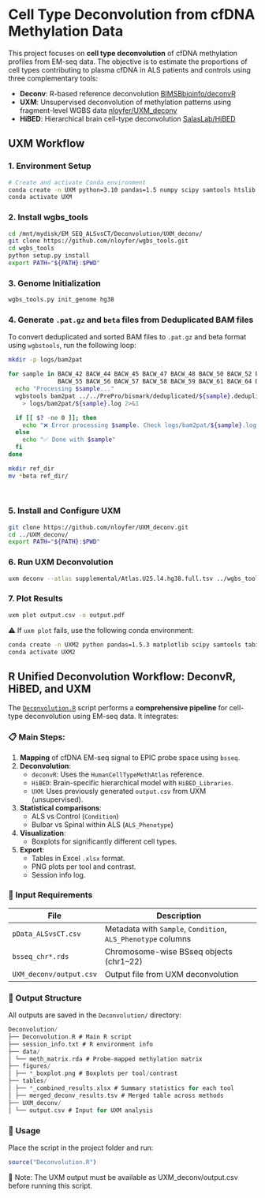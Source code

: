 # Cell Type Deconvolution from cfDNA Methylation Data

This project focuses on **cell type deconvolution** of cfDNA methylation profiles from EM-seq data. The objective is to estimate the proportions of cell types contributing to plasma cfDNA in ALS patients and controls using three complementary tools:

- **Deconv**: R-based reference deconvolution [BIMSBbioinfo/deconvR](https://github.com/BIMSBbioinfo/deconvR)
- **UXM**: Unsupervised deconvolution of methylation patterns using fragment-level WGBS data [nloyfer/UXM_deconv](https://github.com/nloyfer/UXM_deconv)
- **HiBED**: Hierarchical brain cell-type deconvolution [SalasLab/HiBED](https://github.com/SalasLab/HiBED)


## UXM Workflow

### 1. Environment Setup

```bash
# Create and activate Conda environment
conda create -n UXM python=3.10 pandas=1.5 numpy scipy samtools htslib bedtools -c conda-forge -c bioconda -y
conda activate UXM
```
### 2. Install wgbs_tools

```bash
cd /mnt/mydisk/EM_SEQ_ALSvsCT/Deconvolution/UXM_deconv/
git clone https://github.com/nloyfer/wgbs_tools.git
cd wgbs_tools
python setup.py install
export PATH="${PATH}:$PWD"
```
### 3. Genome Initialization
```bash
wgbs_tools.py init_genome hg38
```
### 4. Generate `.pat.gz` and `beta` files from Deduplicated BAM files

To convert deduplicated and sorted BAM files to `.pat.gz` and beta format using `wgbstools`, run the following loop:

```bash
mkdir -p logs/bam2pat

for sample in BACW_42 BACW_44 BACW_45 BACW_47 BACW_48 BACW_50 BACW_52 BACW_53 \
              BACW_55 BACW_56 BACW_57 BACW_58 BACW_59 BACW_61 BACW_64 BACW_65; do
  echo "Processing $sample..."
  wgbstools bam2pat ../../PrePro/bismark/deduplicated/${sample}.deduplicated.sorted.bam \
    > logs/bam2pat/${sample}.log 2>&1

  if [[ $? -ne 0 ]]; then
    echo "❌ Error processing $sample. Check logs/bam2pat/${sample}.log"
  else
    echo "✅ Done with $sample"
  fi
done

mkdir ref_dir
mv *beta ref_dir/
 
    

```

### 5. Install and Configure UXM

```bash
git clone https://github.com/nloyfer/UXM_deconv.git
cd ../UXM_deconv/
export PATH="${PATH}:$PWD"
```
### 6. Run UXM Deconvolution
```bash
uxm deconv --atlas supplemental/Atlas.U25.l4.hg38.full.tsv ../wgbs_tools/*pat.gz -o output.csv
```

### 7. Plot Results
```bash
uxm plot output.csv -o output.pdf

```
⚠️ If `uxm plot` fails, use the following conda environment:

```bash
conda create -n UXM2 python pandas=1.5.3 matplotlib scipy samtools tabix bedtools -y
conda activate UXM2
```
## R Unified Deconvolution Workflow: DeconvR, HiBED, and UXM

The [`Deconvolution.R`](Deconvolution.R)  script performs a **comprehensive pipeline** for cell-type deconvolution using EM-seq data. It integrates:

### 📋 Main Steps:

1. **Mapping** of cfDNA EM-seq signal to EPIC probe space using `bsseq`.
2. **Deconvolution**:
   - `deconvR`: Uses the `HumanCellTypeMethAtlas` reference.
   - `HiBED`: Brain-specific hierarchical model with `HiBED_Libraries`.
   - `UXM`: Uses previously generated `output.csv` from UXM (unsupervised).
3. **Statistical comparisons**:
   - ALS vs Control (`Condition`)
   - Bulbar vs Spinal within ALS (`ALS_Phenotype`)
4. **Visualization**:
   - Boxplots for significantly different cell types.
5. **Export**:
   - Tables in Excel `.xlsx` format.
   - PNG plots per tool and contrast.
   - Session info log.

### 📂 Input Requirements

| File | Description |
|------|-------------|
| `pData_ALSvsCT.csv` | Metadata with `Sample`, `Condition`, `ALS_Phenotype` columns |
| `bsseq_chr*.rds` | Chromosome-wise BSseq objects (chr1–22) |
| `UXM_deconv/output.csv` | Output file from UXM deconvolution |

### 📁 Output Structure

All outputs are saved in the `Deconvolution/` directory:

```swift
Deconvolution/
├── Deconvolution.R # Main R script
├── session_info.txt # R environment info
├── data/
│ └── meth_matrix.rda # Probe-mapped methylation matrix
├── figures/
│ ├── *_boxplot.png # Boxplots per tool/contrast
├── tables/
│ ├── *_combined_results.xlsx # Summary statistics for each tool
│ ├── merged_deconv_results.tsv # Merged table across methods
├── UXM_deconv/
│ └── output.csv # Input for UXM analysis
```

### 📜 Usage

Place the script in the project folder and run:

```r
source("Deconvolution.R")
```

📎 Note: The UXM output must be available as UXM_deconv/output.csv before running this script.
